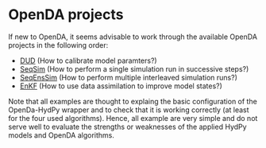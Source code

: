 # OpenDA projects

If new to OpenDA, it seems advisable to work through the available
OpenDA projects in the following order:

* [DUD](DUD) (How to calibrate model paramters?)
* [SeqSim](SeqSim) (How to perform a single simulation run in successive steps?)
* [SeqEnsSim](SeqEnsSim) (How to perform  multiple interleaved simulation runs?)
* [EnKF](EnKF) (How to use data assimilation to improve model states?)

Note that all examples are thought to explaing the basic configuration of the
OpenDa-HydPy wrapper and to check that it is working correctly (at least for
the four used algorithms).  Hence, all example are very simple and do not
serve well to evaluate the strengths or weaknesses of the applied HydPy 
models and OpenDA algorithms.
